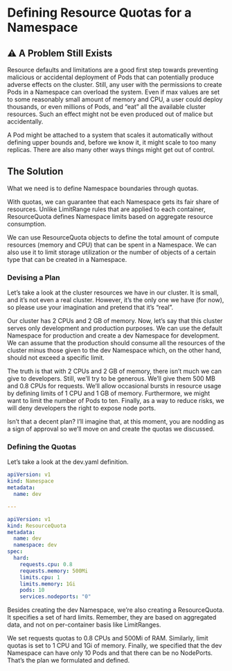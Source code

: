 # Defining Resource Quotas for a Namespace

## ⚠️ A Problem Still Exists
Resource defaults and limitations are a good first step towards preventing malicious or accidental deployment of Pods that can potentially produce adverse effects on the cluster. Still, any user with the permissions to create Pods in a Namespace can overload the system. Even if max values are set to some reasonably small amount of memory and CPU, a user could deploy thousands, or even millions of Pods, and “eat” all the available cluster resources. Such an effect might not be even produced out of malice but accidentally.

A Pod might be attached to a system that scales it automatically without defining upper bounds and, before we know it, it might scale to too many replicas. There are also many other ways things might get out of control.

## The Solution
What we need is to define Namespace boundaries through quotas.

With quotas, we can guarantee that each Namespace gets its fair share of resources. Unlike LimitRange rules that are applied to each container, ResourceQuota defines Namespace limits based on aggregate resource consumption.

We can use ResourceQuota objects to define the total amount of compute resources (memory and CPU) that can be spent in a Namespace. We can also use it to limit storage utilization or the number of objects of a certain type that can be created in a Namespace.

### Devising a Plan
Let’s take a look at the cluster resources we have in our cluster. It is small, and it’s not even a real cluster. However, it’s the only one we have (for now), so please use your imagination and pretend that it’s “real”.

Our cluster has 2 CPUs and 2 GB of memory. Now, let’s say that this cluster serves only development and production purposes. We can use the default Namespace for production and create a dev Namespace for development. We can assume that the production should consume all the resources of the cluster minus those given to the dev Namespace which, on the other hand, should not exceed a specific limit.

The truth is that with 2 CPUs and 2 GB of memory, there isn’t much we can give to developers. Still, we’ll try to be generous. We’ll give them 500 MB and 0.8 CPUs for requests. We’ll allow occasional bursts in resource usage by defining limits of 1 CPU and 1 GB of memory. Furthermore, we might want to limit the number of Pods to ten. Finally, as a way to reduce risks, we will deny developers the right to expose node ports.

Isn’t that a decent plan? I’ll imagine that, at this moment, you are nodding as a sign of approval so we’ll move on and create the quotas we discussed.

### Defining the Quotas
Let’s take a look at the dev.yaml definition.

```yaml
apiVersion: v1
kind: Namespace
metadata:
  name: dev

---

apiVersion: v1
kind: ResourceQuota
metadata:
  name: dev
  namespace: dev
spec:
  hard:
    requests.cpu: 0.8
    requests.memory: 500Mi
    limits.cpu: 1
    limits.memory: 1Gi
    pods: 10
    services.nodeports: "0"
```

Besides creating the dev Namespace, we’re also creating a ResourceQuota. It specifies a set of hard limits. Remember, they are based on aggregated data, and not on per-container basis like LimitRanges.

We set requests quotas to 0.8 CPUs and 500Mi of RAM. Similarly, limit quotas is set to 1 CPU and 1Gi of memory. Finally, we specified that the dev Namespace can have only 10 Pods and that there can be no NodePorts. That’s the plan we formulated and defined.
